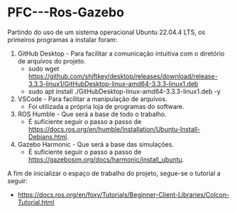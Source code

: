 # PFC---Ros-Gazebo

Partindo do uso de um sistema operacional Ubuntu 22.04.4 LTS, os primeiros programas a instalar foram:
1. GitHub Desktop - Para facilitar a comunicação intuitiva com o diretório de arquivos do projeto.
   - sudo wget https://github.com/shiftkey/desktop/releases/download/release-3.3.3-linux1/GitHubDesktop-linux-amd64-3.3.3-linux1.deb
   - sudo apt install ./GitHubDesktop-linux-amd64-3.3.3-linux1.deb -y
2. VSCode - Para facilitar a manipulação de arquivos.
   - Foi utilizada a própria loja de programas do software.
3. ROS Humble - Que será a base de todo o trabalho.
   - É suficiente seguir o passo a passo de https://docs.ros.org/en/humble/Installation/Ubuntu-Install-Debians.html.
4. Gazebo Harmonic - Que será a base das simulações.
   - É suficiente seguir o passo a passo de https://gazebosim.org/docs/harmonic/install_ubuntu.
  
A fim de inicializar o espaço de trabalho do projeto, segue-se o tutorial a seguir:
- https://docs.ros.org/en/foxy/Tutorials/Beginner-Client-Libraries/Colcon-Tutorial.html

